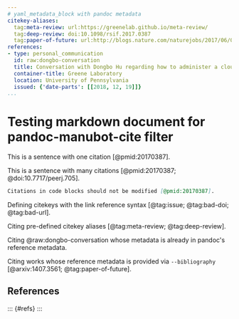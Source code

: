 ```yaml
---
# yaml_metadata_block with pandoc metadata
citekey-aliases:
  tag:meta-review: url:https://greenelab.github.io/meta-review/
  tag:deep-review: doi:10.1098/rsif.2017.0387
  tag:paper-of-future: url:http://blogs.nature.com/naturejobs/2017/06/01/techblog-c-titus-brown-predicting-the-paper-of-the-future
references:
- type: personal_communication
  id: raw:dongbo-conversation
  title: Conversation with Dongbo Hu regarding how to administer a cloud server
  container-title: Greene Laboratory
  location: University of Pennsylvania
  issued: {'date-parts': [[2018, 12, 19]]}
...
```


# Testing markdown document for pandoc-manubot-cite filter

This is a sentence with one citation [@pmid:20170387].

This is a sentence with many citations [@pmid:20170387; @doi:10.7717/peerj.705].

```markdown
Citations in code blocks should not be modified [@pmid:20170387].
```

Defining citekeys with the link reference syntax [@tag:issue; @tag:bad-doi; @tag:bad-url].

[@tag:issue]: url:https://github.com/manubot/manubot/pull/189
[@tag:bad-doi]: doi:10.1016/S0022-2836(05)80360-2

[@tag:bad-url]: url:https://openreview.net/forum?id=HkwoSDPgg

Citing pre-defined citekey aliases [@tag:meta-review; @tag:deep-review].

Citing @raw:dongbo-conversation whose metadata is already in pandoc's reference metadata.

Citing works whose reference metadata is provided via `--bibliography` [@arxiv:1407.3561; @tag:paper-of-future].

## References

::: {#refs}
:::
